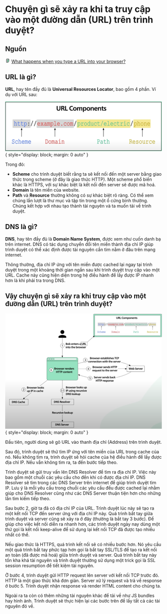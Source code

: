 # Chuyện gì sẽ xảy ra khi ta truy cập vào một đường dẫn (URL) trên trình duyệt?

## Nguồn

<img src="../../../img/bytebytego.png" width="16" height="16"/> [What happens when you type a URL into your browser?](https://www.youtube.com/watch?v=AlkDbnbv7dk)

## URL là gì?

**URL**, hay tên đầy đủ là **Universal Resources Locator**, bao gồm 4 phần. Ví dụ với URL sau:

![!figure1](figure1.png){ style="display: block; margin: 0 auto" }

Trong đó:

- **Scheme** cho trình duyệt biết rằng ta sẽ kết nối đến một server bằng giao thức trong scheme (ở đây là giao thức HTTP). Một scheme phổ biến khác là HTTPS, với sự khác biệt là kết nối đến server sẽ được mã hoá.
- **Domain** là tên miền của website.
- **Path** và **Resource** thường không có sự khác biệt rõ ràng. Có thể xem chúng lần lượt là thư mục và tập tin trong một ổ cứng bình thường. Chúng kết hợp với nhau tạo thành tài nguyên và ta muốn tải về trình duyệt.

## DNS là gì?

**DNS**, hay tên đầy đủ là **Domain Name System**, được xem như cuốn danh bạ trên internet. DNS có tác dụng chuyển đổi tên miền thành địa chỉ IP giúp trình duyệt có thể xác định được tài nguyên cần tìm nằm ở đâu trên mạng internet.

Thông thường, địa chỉ IP ứng với tên miền được cached lại ngay tại trình duyệt trong một khoảng thời gian ngắn sau khi trình duyệt truy cập vào một URL. Cache này cũng hiện diện trong hệ điều hành để lấy được IP nhanh hơn là khi phải tra trong DNS.

## Vậy chuyện gì sẽ xảy ra khi truy cập vào một đường dẫn (URL) trên trình duyệt?

![!figure2](figure2.png){ style="display: block; margin: 0 auto" }

Đầu tiên, người dùng sẽ gõ URL vào thanh địa chỉ (Address) trên trình duyệt.

Sau đó, trình duyệt sẽ thử tìm IP ứng với tên miền của URL trong cache của nó. Nếu không tìm ra, trình duyệt sẽ hỏi cache của hệ điều hành để lấy được địa chỉ IP. Nếu vẫn không tìm ra, ta đến bước tiếp theo.

Trình duyệt sẽ gửi truy vấn lên DNS Resolver để tìm ra địa chỉ IP. Việc này bao gồm một chuỗi các yêu cầu cho đến khi có được địa chỉ IP. DNS Resolver sẽ tìm trong các DNS Server trên internet để giúp trình duyệt tìm IP. Lưu ý là mỗi yêu cầu trong chuỗi các yêu cầu đều được cached lại nhằm giúp cho DNS Resolver cũng như các DNS Server thuận tiện hơn cho những lần tìm kiếm tiếp theo.

Sau bước 2, giờ ta đã có địa chỉ IP của URL. Trình duyệt lúc này sẽ tạo ra một kết nối TCP đến server ứng với địa chỉ IP này. Quá trình bắt tay giữa trình duyệt và server cũng sẽ xảy ra ở đây (thường là bắt tay 3 bước). Để giúp cho việc kết nối diễn ra nhanh hơn, các trình duyệt ngày nay dùng một thứ gọi là kết nối keep-alive để sử dụng lại kết nối TCP đã được tạo nhiều nhất có thể.

Nếu giao thức là HTTPS, quá trình kết nối sẽ có nhiều bước hơn. Nó yêu cầu một quá trình bắt tay phức tạp hơn gọi là bắt tay SSL/TLS để tạo ra kết nối an toàn (đã được mã hoá) giữa trình duyệt và server. Quá trình bắt tay này tốn kha khá tài nguyên và trình duyệt thường sử dụng một trick gọi là SSL session resumption để tiết kiệm tài nguyên.

Ở bước 4, trình duyệt gửi HTTP request lên server với kết nối TCP trước đó. HTTP là một giao thức khá đơn giản. Server xử lý request và trả về response ở bước 5. Trình duyệt nhận response và render HTML content cho chúng ta.

Ngoài ra ta còn có thêm những tài nguyên khác để tải về như JS bundles hay hình ảnh. Trình duyệt sẽ thực hiện lại các bước trên để lấy tất cả các tài nguyên đó về.
